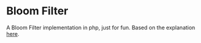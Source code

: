 Bloom Filter
============

A Bloom Filter implementation in php, just for fun. Based on the explanation [here](http://pages.cs.wisc.edu/~cao/papers/summary-cache/node8.html).

